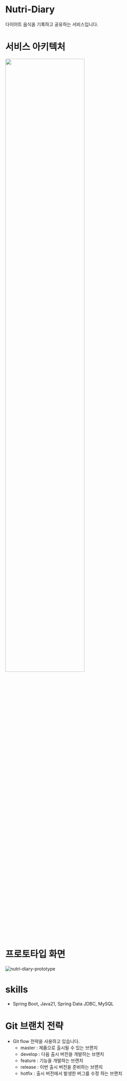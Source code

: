 # Nutri-Diary
다이어트 음식을 기록하고 공유하는 서비스입니다.
# 서비스 아키텍처
<a href="link"><img src="https://github.com/user-attachments/assets/48048996-a848-4d02-bcd2-ba0b036e8105" width="70%"></a>
# 프로토타입 화면
![nutri-diary-prototype](https://github.com/user-attachments/assets/ccbbc96a-027e-46e2-829e-f724056f5dff)
# skills
- Spring Boot, Java21, Spring Data JDBC, MySQL
# Git 브랜치 전략
* Git flow 전략을 사용하고 있습니다.
  * master : 제품으로 출시될 수 있는 브랜치
  * develop : 다음 출시 버전을 개발하는 브랜치
  * feature : 기능을 개발하는 브랜치
  * release : 이번 출시 버전을 준비하는 브랜치
  * hotfix : 출시 버전에서 발생한 버그를 수정 하는 브랜치
